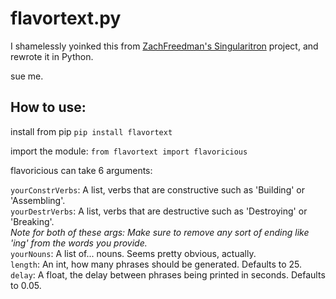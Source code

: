 # flavortext.py
I shamelessly yoinked this from [ZachFreedman's Singularitron](https://github.com/ZackFreedman/Singularitron) project, and rewrote it in Python.

sue me.

## How to use:
install from pip
`pip install flavortext`

import the module:
`from flavortext import flavoricious`



flavoricious can take 6 arguments:

`yourConstrVerbs`: A list, verbs that are constructive such as 'Building' or 'Assembling'.  
`yourDestrVerbs`: A list, verbs that are destructive such as 'Destroying' or 'Breaking'.  
*Note for both of these args: Make sure to remove any sort of ending like 'ing' from the words you provide.*  
`yourNouns`: A list of... nouns. Seems pretty obvious, actually.  
`length`: An int, how many phrases should be generated. Defaults to 25.  
`delay`: A float, the delay between phrases being printed in seconds. Defaults to 0.05.  
